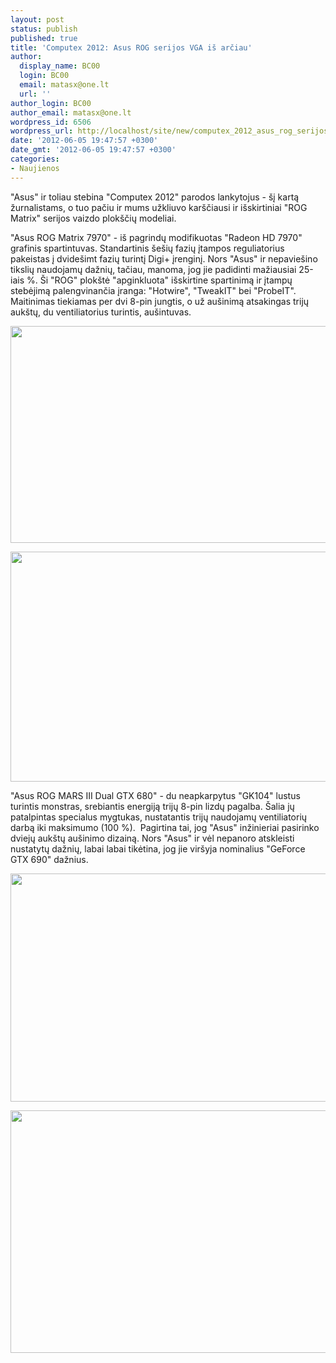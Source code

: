 ```yaml
---
layout: post
status: publish
published: true
title: 'Computex 2012: Asus ROG serijos VGA iš arčiau'
author:
  display_name: BC00
  login: BC00
  email: matasx@one.lt
  url: ''
author_login: BC00
author_email: matasx@one.lt
wordpress_id: 6506
wordpress_url: http://localhost/site/new/computex_2012_asus_rog_serijos_vga_is_arciau/
date: '2012-06-05 19:47:57 +0300'
date_gmt: '2012-06-05 19:47:57 +0300'
categories:
- Naujienos
---
```

<p>
	&quot;Asus&quot; ir toliau stebina &quot;Computex 2012&quot; parodos lankytojus - &scaron;į kartą žurnalistams, o tuo pačiu ir mums užkliuvo kar&scaron;čiausi ir i&scaron;skirtiniai &quot;ROG Matrix&quot; serijos vaizdo plok&scaron;čių modeliai.</p>
<p>
	&quot;Asus ROG Matrix 7970&quot; - i&scaron; pagrindų modifikuotas &quot;Radeon HD 7970&quot; grafinis spartintuvas. Standartinis &scaron;e&scaron;ių fazių įtampos reguliatorius pakeistas į dvide&scaron;imt fazių turintį Digi+ įrenginį. Nors &quot;Asus&quot; ir nepavie&scaron;ino tikslių naudojamų dažnių, tačiau, manoma, jog jie padidinti mažiausiai 25-iais %. &Scaron;i &quot;ROG&quot; plok&scaron;tė &quot;apginkluota&quot; i&scaron;skirtine spartinimą ir įtampų stebėjimą palengvinančia įranga: &quot;Hotwire&quot;, &quot;TweakIT&quot; bei &quot;ProbeIT&quot;. Maitinimas tiekiamas per dvi 8-pin jungtis, o už au&scaron;inimą atsakingas trijų auk&scaron;tų, du ventiliatorius turintis, au&scaron;intuvas.</p>
<p>
	<img alt="" src="http://technews.lt/userfiles/53b.jpg" style="width: 520px; height: 347px;" /></p>
<p>
	<img alt="" src="http://technews.lt/userfiles/53a.jpg" style="width: 520px; height: 368px;" /></p>
<p>
	&quot;Asus ROG MARS III Dual GTX 680&quot; - du neapkarpytus &quot;GK104&quot; lustus turintis monstras, srebiantis energiją trijų 8-pin lizdų pagalba. &Scaron;alia jų patalpintas specialus mygtukas, nustatantis trijų naudojamų ventiliatorių darbą iki maksimumo (100 %). &nbsp;Pagirtina tai, jog &quot;Asus&quot; inžinieriai pasirinko dviejų auk&scaron;tų au&scaron;inimo dizainą. Nors &quot;Asus&quot; ir vėl nepanoro atskleisti nustatytų dažnių, labai labai tikėtina, jog jie vir&scaron;yja nominalius &quot;GeForce GTX 690&quot; dažnius.</p>
<p>
	<img alt="" src="http://technews.lt/userfiles/71a.jpg" style="width: 520px; height: 365px;" /></p>
<p>
	<img alt="" src="http://technews.lt/userfiles/71c.jpg" style="width: 520px; height: 388px;" /></p>
